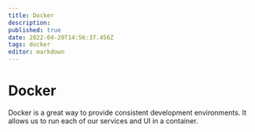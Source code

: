 ```yaml
---
title: Docker
description: 
published: true
date: 2022-04-20T14:56:37.456Z
tags: docker
editor: markdown
---
```


# Docker 
Docker is a great way to provide consistent development environments. It allows us to run each of our services and UI in a container.